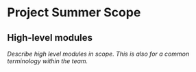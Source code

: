 # Project Summer Scope

## High-level modules

*Describe high level modules in scope. This is also for a common terminology within the team.*
